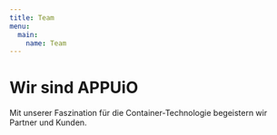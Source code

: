 ```yaml
---
title: Team
menu:
  main:
    name: Team
---
```


# Wir sind APPUiO
Mit unserer Faszination für die Container-Technologie begeistern wir Partner und Kunden.
